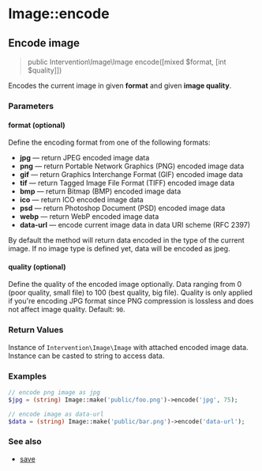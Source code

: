 # Image::encode
## Encode image

> public Intervention\Image\Image encode([mixed $format, [int $quality]])

Encodes the current image in given **format** and given **image quality**.

### Parameters

#### format (optional)
Define the encoding format from one of the following formats:

- **jpg** — return JPEG encoded image data
- **png** — return Portable Network Graphics (PNG) encoded image data
- **gif** — return Graphics Interchange Format (GIF) encoded image data
- **tif** — return Tagged Image File Format (TIFF) encoded image data
- **bmp** — return Bitmap (BMP) encoded image data
- **ico** — return ICO encoded image data
- **psd** — return Photoshop Document (PSD) encoded image data
- **webp** — return WebP encoded image data
- **data-url** — encode current image data in data URI scheme (RFC 2397)

By default the method will return data encoded in the type of the current image. If no image type is defined yet, data will be encoded as jpeg.

#### quality (optional)
Define the quality of the encoded image optionally. Data ranging from 0 (poor quality, small file) to 100 (best quality, big file). Quality is only applied if you're encoding JPG format since PNG compression is lossless and does not affect image quality. Default: `90`.

### Return Values
Instance of `Intervention\Image\Image` with attached encoded image data. Instance can be casted to string to access data.

### Examples

```php
// encode png image as jpg
$jpg = (string) Image::make('public/foo.png')->encode('jpg', 75);

// encode image as data-url
$data = (string) Image::make('public/bar.png')->encode('data-url');
```

### See also

- [save](/v2/api/save)
